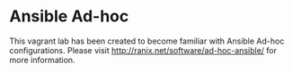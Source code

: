 # Ansible Ad-hoc
This vagrant lab has been created to become familiar with Ansible Ad-hoc configurations. Please visit  http://ranix.net/software/ad-hoc-ansible/ for more information.
